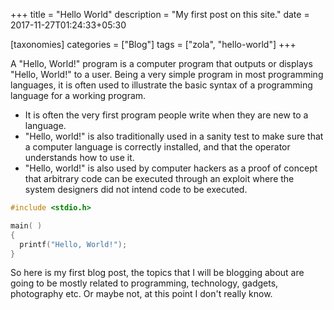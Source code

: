 +++
title = "Hello World"
description = "My first post on this site."
date = 2017-11-27T01:24:33+05:30

[taxonomies]
categories = ["Blog"]
tags = ["zola", "hello-world"]
+++

A "Hello, World!" program is a computer program that outputs or displays "Hello, World!" to a user. Being a very simple program in most programming languages, it is often used to illustrate the basic syntax of a programming language for a working program.

<!-- more -->

- It is often the very first program people write when they are new to a language.
- "Hello, world!" is also traditionally used in a sanity test to make sure that a computer language is correctly installed, and that the operator understands how to use it.
- "Hello, world!" is also used by computer hackers as a proof of concept that arbitrary code can be executed through an exploit where the system designers did not intend code to be executed.

```c
#include <stdio.h>

main( )
{
  printf("Hello, World!");
}
```

So here is my first blog post, the topics that I will be blogging about are going to be mostly related to programming, technology, gadgets, photography etc. Or maybe not, at this point I don't really know.
